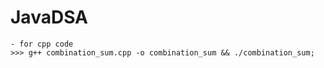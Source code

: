 # JavaDSA
```shell
- for cpp code
>>> g++ combination_sum.cpp -o combination_sum && ./combination_sum;
```